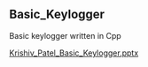 ## Basic_Keylogger
Basic keylogger written in Cpp

[Krishiv_Patel_Basic_Keylogger.pptx](https://github.com/krishivpatel/basic_keylogger/files/9025218/Krishiv_Patel_Basic_Keylogger.pptx)
